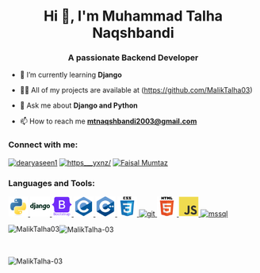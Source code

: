 <h1 align="center">Hi 👋, I'm Muhammad Talha Naqshbandi</h1>
<h3 align="center">A passionate Backend Developer</h3>

- 🌱 I’m currently learning **Django**

- 👨‍💻 All of my projects are available at (https://github.com/MalikTalha03)

- 💬 Ask me about **Django and Python**

- 📫 How to reach me **mtnaqshbandi2003@gmail.com**

<h3 align="left">Connect with me:</h3>
<p align="left">
<a href="https://https://www.facebook.com/MalikTalha03/" target="blank"><img align="center" src="https://raw.githubusercontent.com/rahuldkjain/github-profile-readme-generator/master/src/images/icons/Social/facebook.svg" alt="dearyaseen1" height="30" width="40" /></a>
<a href="https://instagram.com/malik.__.talha/" target="blank"><img align="center" src="https://raw.githubusercontent.com/rahuldkjain/github-profile-readme-generator/master/src/images/icons/Social/instagram.svg" alt="https___yxnz/" height="30" width="40" /></a>
<a href="https://www.linkedin.com/in/vatalha03/" target="blank"><img align="center" src="https://raw.githubusercontent.com/rahuldkjain/github-profile-readme-generator/master/src/images/icons/Social/linked-in-alt.svg" alt="Faisal Mumtaz" height="30" width="40" /></a>
</p>

<h3 align="left">Languages and Tools:</h3>
<p align="left"> <a href="https://www.python.org/" target="_blank" rel="noreferrer"> <img src="https://github.com/devicons/devicon/blob/develop/icons/python/python-original.svg" alt="python" width="40" height="40"/><a href="https://www.djangoproject.com/" target="_blank" rel="noreferrer"> <img src="https://github.com/devicons/devicon/blob/develop/icons/django/django-plain-wordmark.svg" alt="django" width="40" height="40"/> <a href="https://getbootstrap.com" target="_blank" rel="noreferrer"> <img src="https://raw.githubusercontent.com/devicons/devicon/master/icons/bootstrap/bootstrap-plain-wordmark.svg" alt="bootstrap" width="40" height="40"/> </a> <a href="https://www.cprogramming.com/" target="_blank" rel="noreferrer"> <img src="https://raw.githubusercontent.com/devicons/devicon/master/icons/c/c-original.svg" alt="c" width="40" height="40"/> </a> <a href="https://www.w3schools.com/cpp/" target="_blank" rel="noreferrer"> <img src="https://raw.githubusercontent.com/devicons/devicon/master/icons/cplusplus/cplusplus-original.svg" alt="cplusplus" width="40" height="40"/> </a> <a href="https://www.w3schools.com/css/" target="_blank" rel="noreferrer"> <img src="https://raw.githubusercontent.com/devicons/devicon/master/icons/css3/css3-original-wordmark.svg" alt="css3" width="40" height="40"/> </a></a>  <a href="https://git-scm.com/" target="_blank" rel="noreferrer"> <img src="https://www.vectorlogo.zone/logos/git-scm/git-scm-icon.svg" alt="git" width="40" height="40"/> </a> <a href="https://www.w3.org/html/" target="_blank" rel="noreferrer"> <img src="https://raw.githubusercontent.com/devicons/devicon/master/icons/html5/html5-original-wordmark.svg" alt="html5" width="40" height="40"/> </a> <a href="https://developer.mozilla.org/en-US/docs/Web/JavaScript" target="_blank" rel="noreferrer"> <img src="https://raw.githubusercontent.com/devicons/devicon/master/icons/javascript/javascript-original.svg" alt="javascript" width="40" height="40"/> </a>  </a> <a href="https://www.microsoft.com/en-us/sql-server" target="_blank" rel="noreferrer"> <img src="https://www.svgrepo.com/show/303229/microsoft-sql-server-logo.svg" alt="mssql" width="40" height="40"/> </a>  </p>
<p><img align="left" src="https://github-readme-stats.vercel.app/api?username=MalikTalha03&hide=stars&count_private=true&show_icons=true&theme=algolia&border_radius=20" alt="MalikTalha03" /></p>

<p><img align="center" src="https://github-readme-stats.vercel.app/api/top-langs/?username=MalikTalha-03&layout=compact&show_icons=true&theme=algolia&border_radius=20" alt="MalikTalha-03" /></p>
<br>
<p><img align="center" src="https://streak-stats.demolab.com?user=MalikTalha-03&count_private=true&theme=algolia&border_radius=20" alt="MalikTalha-03" /></p>
